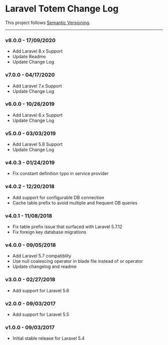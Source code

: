 # Laravel Totem Change Log

This project follows [Semantic Versioning](CONTRIBUTING.md).

---
### v8.0.0 - 17/09/2020
- Add Laravel 8.x Support
- Update Readme
- Update Change Log

### v7.0.0 - 04/17/2020
- Add Laravel 7.x Support
- Update Change Log

### v6.0.0 - 10/26/2019
- Add Laravel 6.x Support
- Update Change Log

### v5.0.0 - 03/03/2019
- Add Laravel 5.8 Support
- Update Change Log

### v4.0.3 - 01/24/2019
- Fix constant definition typo in service provider

### v4.0.2 - 12/20/2018
- Add support for configurable DB connection
- Cache table prefix to avoid multiple and frequent DB queries

### v4.0.1 - 11/08/2018
- Fix table prefix issue that surfaced with Laravel 5.7.12
- Fix foreign key database migrations

### v4.0.0 - 09/05/2018
- Add Laravel 5.7 compatiblity
- Use null coalescing operator in blade file instead of or operator
- Update changelog and readme

### v3.0.0 - 02/27/2018
- Add support for Laravel 5.6

### v2.0.0 - 09/03/2017
- Add support for Laravel 5.5

### v1.0.0 - 09/03/2017
- Initial stable release for Laravel 5.4
